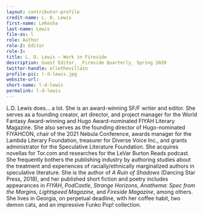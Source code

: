 ```yaml
---
layout: contributor-profile
credit-name: L. D. Lewis
first-name: LeKesha
last-name: Lewis
file-as: l
role: Author
role-2: Editor
role-3:
title: L. D. Lewis — Work in Fireside
description: Guest Editor, _Fireside Quarterly_ Spring 2020
twitter-handle: ellethevillain
profile-pic: l-d-lewis.jpg
website-url:
short-name: l-d-lewis
permalink: l-d-lewis
---
```

L.D. Lewis does... a lot. She is an award-winning SF/F writer and editor. She serves as a founding creator, art director, and project manager for the World Fantasy Award-winning and Hugo Award-nominated FIYAH Literary Magazine. She also serves as the founding director of Hugo-nominated FIYAHCON, chair of the 2021 Nebula Conference, awards manager for the Lambda Literary Foundation, treasurer for Diverse Voice Inc., and grants administrator for the Speculative Literature Foundation. She acquires novellas for Tor.com and researches for the LeVar Burton Reads podcast. She frequently bothers the publishing industry by authoring studies about the treatment and experiences of racially/ethnically marginalized authors in speculative literature. She is the author of _A Ruin of Shadows_ (Dancing Star Press, 2018), and her published short fiction and poetry includes appearances in _FIYAH_, _PodCastle_, _Strange Horizons_, _Anathema: Spec from the Margins_, _Lightspeed Magazine_, and _Fireside Magazine_, among others. She lives in Georgia, on perpetual deadline, with her coffee habit, two demon cats, and an impressive Funko Pop! collection.
